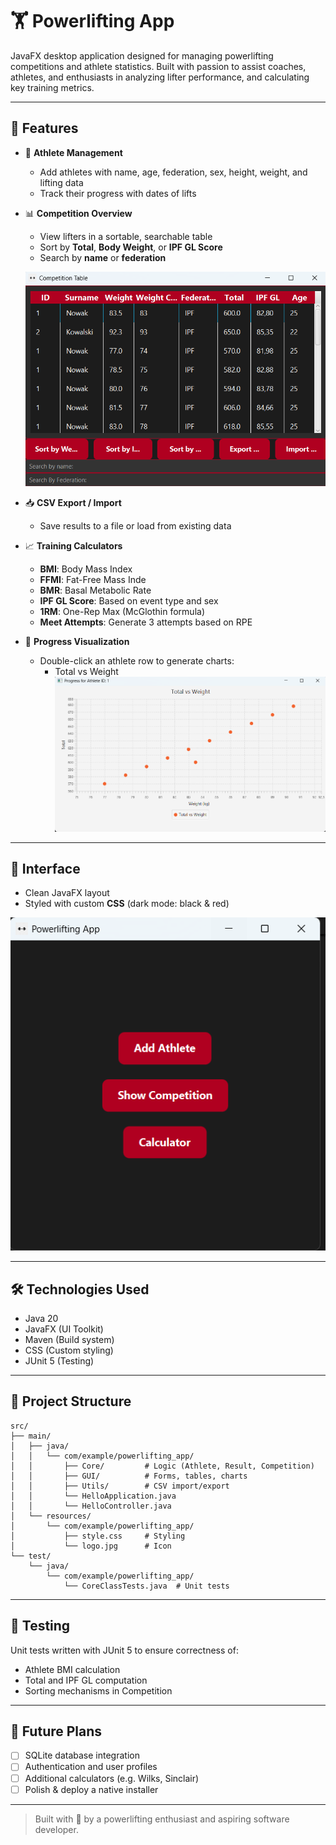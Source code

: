 # 🏋️ Powerlifting App

 JavaFX desktop application designed for managing powerlifting competitions and athlete statistics. Built with passion to assist coaches, athletes, and enthusiasts in analyzing lifter performance, and calculating key training metrics.

---

## 📌 Features

- 👤 **Athlete Management**
  - Add athletes with name, age, federation, sex, height, weight, and lifting data
  - Track their progress with dates of lifts

- 📊 **Competition Overview**
  - View lifters in a sortable, searchable table
  - Sort by **Total**, **Body Weight**, or **IPF GL Score**
  - Search by **name** or **federation**
  
  ![Table](Screenshots/image1.png)

- 📥 **CSV Export / Import**
  - Save results to a file or load from existing data

- 📈 **Training Calculators**
  - **BMI**: Body Mass Index
  - **FFMI**: Fat-Free Mass Inde
  - **BMR**: Basal Metabolic Rate
  - **IPF GL Score**: Based on event type and sex
  - **1RM**: One-Rep Max (McGlothin formula)
  - **Meet Attempts**: Generate 3 attempts based on RPE

- 📅 **Progress Visualization**
  - Double-click an athlete row to generate charts:
    - Total vs Weight
      ![Table](Screenshots/image.png)
---

## 🎨 Interface

- Clean JavaFX layout
- Styled with custom **CSS** (dark mode: black & red)

![GUI](Screenshots/GUI.png)

---

## 🛠️ Technologies Used

- Java 20
- JavaFX (UI Toolkit)
- Maven (Build system)
- CSS (Custom styling)
- JUnit 5 (Testing)

---

## 📁 Project Structure

```plaintext
src/
├── main/
│   ├── java/
│   │   └── com/example/powerlifting_app/
│   │       ├── Core/         # Logic (Athlete, Result, Competition)
│   │       ├── GUI/          # Forms, tables, charts
│   │       ├── Utils/        # CSV import/export
│   │       └── HelloApplication.java
│   │       └── HelloController.java
│   └── resources/
│       └── com/example/powerlifting_app/
│           ├── style.css     # Styling
│           └── logo.jpg      # Icon
└── test/
    └── java/
        └── com/example/powerlifting_app/
            └── CoreClassTests.java  # Unit tests
```

---

## 🧪 Testing

Unit tests written with JUnit 5 to ensure correctness of:
- Athlete BMI calculation
- Total and IPF GL computation
- Sorting mechanisms in Competition

---

## 🚀 Future Plans

- [ ] SQLite database integration
- [ ] Authentication and user profiles
- [ ] Additional calculators (e.g. Wilks, Sinclair)
- [ ] Polish & deploy a native installer

---

> Built with 💪 by a powerlifting enthusiast and aspiring software developer.

